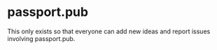 # passport.pub

This only exists so that everyone can add new ideas and report issues involving passport.pub.
